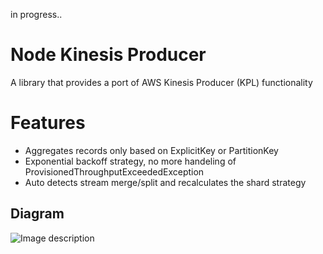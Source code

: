 in progress..
# Node Kinesis Producer

A library that provides a port of AWS Kinesis Producer (KPL) functionality

# Features
* Aggregates records only based on ExplicitKey or PartitionKey
* Exponential backoff strategy, no more handeling of ProvisionedThroughputExceededException
* Auto detects  stream merge/split and recalculates the shard strategy
## Diagram
![Image description](https://i.imgur.com/Qzo19LY.png)